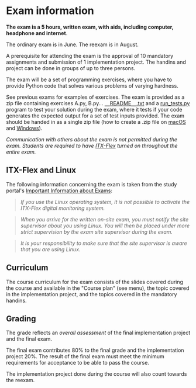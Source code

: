 # Exam information

**The exam is a 5 hours, written exam, with aids, including computer, headphone and internet**.

The ordinary exam is in June. The reexam is in August.

A prerequisite for attending the exam is the approval of 10 mandatory assignments and submission of 1 implementation project. The handins and project can be done in groups of up to three persons.

The exam will be a set of programming exercises, where you have to provide Python code that solves various problems of varying hardness.

See previous exams for examples of exercises. The exam is provided as a zip file containing exercises A.py, B.py... [`__`README`__`.txt](__README__.txt) and a [run_tests.py](run_tests.py)
program to test your solution during the exam, where it tests if your code generates the expected output for a set of test inputs provided. The exam should be handed in as a single zip file (how to create a .zip file on [macOS](https://support.apple.com/en-gb/guide/mac-help/mchlp2528/mac) and [Windows](https://support.microsoft.com/en-us/help/14200/windows-compress-uncompress-zip-files)).

_Communication with others about the exam is not permitted during the exam. Students are required to have
[ITX-Flex](https://studerende.au.dk/en/digital-eksamen/information-about-itx-flex/) turned on throughout the entire exam._

## ITX-Flex and Linux

The following information concerning the exam is taken from the study portal's [Important Information about Exams](https://studerende.au.dk/en/studies/subject-portals/computer-science/examination/important-information-about-exams):

> _If you use the Linux operating system, it is not possible to activate the ITX-Flex digital monitoring system._

> _When you arrive for the written on-site exam, you must notify the site supervisor about you using Linux. You will then be placed under more strict supervision by the exam site supervisor during the exam._

> _It is your responsibility to make sure that the site supervisor is aware that you are using Linux._

## Curriculum

The course curriculum for the exam consists of the slides covered during the course and available in the "Course plan" (see menu), the topic covered in the implementation project, and the topics covered in the mandatory handins.

## Grading

The grade reflects an _overall assessment_ of the final implementation project and the final exam.

The final exam contributes 80% to the final grade and the implementation project 20%. The result of the final exam must meet the minimum requirements for acceptance to be able to pass the course.

The implementation project done during the course will also count towards the reexam.

